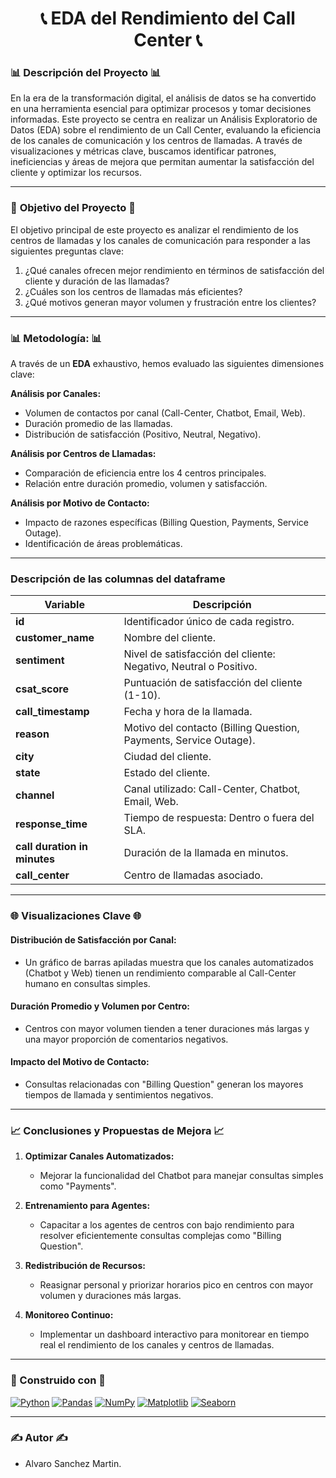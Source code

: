 <h1 align="center">📞 EDA del Rendimiento del Call Center 📞</h1>

### 📊 Descripción del Proyecto 📊

En la era de la transformación digital, el análisis de datos se ha convertido en una herramienta esencial para optimizar procesos y tomar decisiones informadas. Este proyecto se centra en realizar un Análisis Exploratorio de Datos (EDA) sobre el rendimiento de un Call Center, evaluando la eficiencia de los canales de comunicación y los centros de llamadas. A través de visualizaciones y métricas clave, buscamos identificar patrones, ineficiencias y áreas de mejora que permitan aumentar la satisfacción del cliente y optimizar los recursos.

-------------------------

### 🎯 **Objetivo del Proyecto** 🎯

El objetivo principal de este proyecto es analizar el rendimiento de los centros de llamadas y los canales de comunicación para responder a las siguientes preguntas clave:

1. ¿Qué canales ofrecen mejor rendimiento en términos de satisfacción del cliente y duración de las llamadas?
2. ¿Cuáles son los centros de llamadas más eficientes?
3. ¿Qué motivos generan mayor volumen y frustración entre los clientes?

-------------------------

### 📊 **Metodología:** 📊

A través de un **EDA** exhaustivo, hemos evaluado las siguientes dimensiones clave:

**Análisis por Canales:**
- Volumen de contactos por canal (Call-Center, Chatbot, Email, Web).
- Duración promedio de las llamadas.
- Distribución de satisfacción (Positivo, Neutral, Negativo).

**Análisis por Centros de Llamadas:**
- Comparación de eficiencia entre los 4 centros principales.
- Relación entre duración promedio, volumen y satisfacción.

**Análisis por Motivo de Contacto:**
- Impacto de razones específicas (Billing Question, Payments, Service Outage).
- Identificación de áreas problemáticas.

-------------------------

### Descripción de las columnas del dataframe

| **Variable**                     | **Descripción**                                                                 |
|----------------------------------|--------------------------------------------------------------------------------|
| **id**                           | Identificador único de cada registro.                                          |
| **customer_name**                | Nombre del cliente.                                                           |
| **sentiment**                    | Nivel de satisfacción del cliente: Negativo, Neutral o Positivo.                |
| **csat_score**                   | Puntuación de satisfacción del cliente (1-10).                                 |
| **call_timestamp**               | Fecha y hora de la llamada.                                                   |
| **reason**                       | Motivo del contacto (Billing Question, Payments, Service Outage).             |
| **city**                         | Ciudad del cliente.                                                           |
| **state**                        | Estado del cliente.                                                           |
| **channel**                      | Canal utilizado: Call-Center, Chatbot, Email, Web.                            |
| **response_time**                | Tiempo de respuesta: Dentro o fuera del SLA.                                  |
| **call duration in minutes**     | Duración de la llamada en minutos.                                             |
| **call_center**                  | Centro de llamadas asociado.                                                  |

-------------------------

### 🌐 Visualizaciones Clave 🌐

#### **Distribución de Satisfacción por Canal:**
- Un gráfico de barras apiladas muestra que los canales automatizados (Chatbot y Web) tienen un rendimiento comparable al Call-Center humano en consultas simples.

#### **Duración Promedio y Volumen por Centro:**
- Centros con mayor volumen tienden a tener duraciones más largas y una mayor proporción de comentarios negativos.

#### **Impacto del Motivo de Contacto:**
- Consultas relacionadas con "Billing Question" generan los mayores tiempos de llamada y sentimientos negativos.

-------------------------

### 📈 Conclusiones y Propuestas de Mejora 📈

1. **Optimizar Canales Automatizados:**
   - Mejorar la funcionalidad del Chatbot para manejar consultas simples como "Payments".

2. **Entrenamiento para Agentes:**
   - Capacitar a los agentes de centros con bajo rendimiento para resolver eficientemente consultas complejas como "Billing Question".

3. **Redistribución de Recursos:**
   - Reasignar personal y priorizar horarios pico en centros con mayor volumen y duraciones más largas.

4. **Monitoreo Continuo:**
   - Implementar un dashboard interactivo para monitorear en tiempo real el rendimiento de los canales y centros de llamadas.

-------------------------

### 🔧 Construido con 🔧

[![Python](https://img.shields.io/badge/Python-3776AB?style=flat-square&logo=python&logoColor=white)](https://www.python.org/)
[![Pandas](https://img.shields.io/badge/Pandas-150458?style=flat-square&logo=pandas&logoColor=white)](https://pandas.pydata.org/)
[![NumPy](https://img.shields.io/badge/Numpy-013243?style=flat-square&logo=numpy&logoColor=white)](https://numpy.org/)
[![Matplotlib](https://img.shields.io/badge/Matplotlib-003b57?style=flat-square&logo=matplotlib&logoColor=white)](https://matplotlib.org/)
[![Seaborn](https://img.shields.io/badge/Seaborn-9A1B30?style=flat-square&logo=seaborn&logoColor=white)](https://seaborn.pydata.org/)

-------------------------

### ✍️ Autor ✍️

- Alvaro Sanchez Martin.
